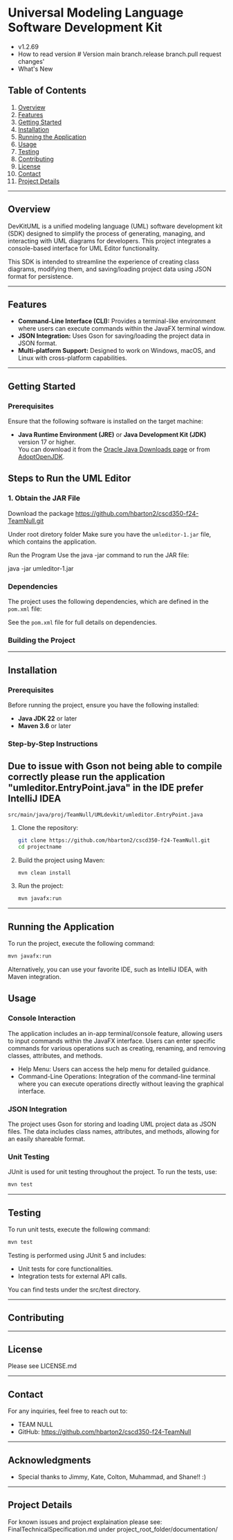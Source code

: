 # Universal Modeling Language Software Development Kit

* v1.2.69
* How to read version # Version main branch.release branch.pull request changes'
* What's New

## Table of Contents
1. [Overview](#overview)
2. [Features](#features)
3. [Getting Started](#getting-started)
4. [Installation](#installation)
5. [Running the Application](#running-the-application)
6. [Usage](#usage)
7. [Testing](#testing)
8. [Contributing](#contributing)
9. [License](#license)
10. [Contact](#contact)
11. [Project Details](#Project-Details)
---

## Overview

DevKitUML is a unified modeling language (UML) software development kit (SDK) designed to simplify the process of generating, managing, and interacting with UML diagrams for developers. This project integrates a console-based interface for UML Editor functionality.

This SDK is intended to streamline the experience of creating class diagrams, modifying them, and saving/loading project data using JSON format for persistence.


---

## Features

- **Command-Line Interface (CLI):** Provides a terminal-like environment where users can execute commands within the JavaFX terminal window.
- **JSON Integration:** Uses Gson for saving/loading the project data in JSON format.
- **Multi-platform Support:** Designed to work on Windows, macOS, and Linux with cross-platform capabilities.

---

## Getting Started

### Prerequisites

Ensure that the following software is installed on the target machine:

- **Java Runtime Environment (JRE)** or **Java Development Kit (JDK)** version 17 or higher.  
  You can download it from the [Oracle Java Downloads page](https://www.oracle.com/java/technologies/javase-downloads.html) or from [AdoptOpenJDK](https://adoptopenjdk.net/).

## Steps to Run the UML Editor

### 1. Obtain the JAR File
Download the package https://github.com/hbarton2/cscd350-f24-TeamNull.git

Under root diretory folder <folder name>
Make sure you have the `umleditor-1.jar` file, which contains the application.

Run the Program
Use the java -jar command to run the JAR file:

java -jar umleditor-1.jar

### Dependencies

The project uses the following dependencies, which are defined in the `pom.xml` file:


See the `pom.xml` file for full details on dependencies.

### Building the Project

<!--You can build the project using Maven. From the project root directory, run:

```bash
mvn clean install
```
-->
---

## Installation

### Prerequisites

Before running the project, ensure you have the following installed:

- **Java JDK 22** or later
- **Maven 3.6** or later

### Step-by-Step Instructions

## Due to issue with Gson not being able to compile correctly please run the application "umleditor.EntryPoint.java" in the IDE prefer IntelliJ IDEA

```angular2html
src/main/java/proj/TeamNull/UMLdevkit/umleditor.EntryPoint.java
```

1. Clone the repository:
   ```bash
   git clone https://github.com/hbarton2/cscd350-f24-TeamNull.git
   cd projectname
2. Build the project using Maven:
   ```bash
   mvn clean install
3. Run the project:
   ```bash
   mvn javafx:run

---

## Running the Application
To run the project, execute the following command:

```bash
mvn javafx:run
```
Alternatively, you can use your favorite IDE, such as IntelliJ IDEA, with Maven integration.

## Usage
### Console Interaction 
The application includes an in-app terminal/console feature, allowing users to input commands within the JavaFX interface. Users can enter specific commands for various operations such as creating, renaming, and removing classes, attributes, and methods.

- Help Menu: Users can access the help menu for detailed guidance.
- Command-Line Operations: Integration of the command-line terminal where you can execute operations directly without leaving the graphical interface.

### JSON Integration
The project uses Gson for storing and loading UML project data as JSON files. The data includes class names, attributes, and methods, allowing for an easily shareable format.

### Unit Testing
JUnit is used for unit testing throughout the project. To run the tests, use:

```bash
mvn test
```
---



## Testing
To run unit tests, execute the following command:
```bash
mvn test
```
Testing is performed using JUnit 5 and includes:
- Unit tests for core functionalities.
- Integration tests for external API calls.

You can find tests under the src/test directory.

---

## Contributing

<!--
We welcome contributions! Here's how you can help:
1. Fork the repository.
2. Create a new branch:
   ```bash
   git checkout -b feature-name
3. Commit your changes:
   ```bash
   git commit -m 'Add some feature'
4. Push to the branch:
   ```bash
   git push origin feature-name
5.Open a Pull Request.

Please follow our contribution guidelines for more details.
-->
---

## License
Please see LICENSE.md

---

## Contact

For any inquiries, feel free to reach out to:

- TEAM NULL 
- GitHub: https://github.com/hbarton2/cscd350-f24-TeamNull

---

## Acknowledgments
- Special thanks to Jimmy, Kate, Colton, Muhammad, and Shane!! :)

---

## Project Details

For known issues and project explaination please see: FinalTechnicalSpecification.md under project_root_folder/documentation/


